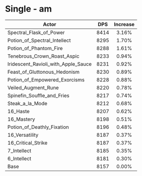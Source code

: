 # Single - am
| Actor | DPS | Increase |
|---|:---:|:---:|
|Spectral_Flask_of_Power|8414|3.16%|
|Potion_of_Spectral_Intellect|8295|1.70%|
|Potion_of_Phantom_Fire|8288|1.61%|
|Tenebrous_Crown_Roast_Aspic|8233|0.94%|
|Iridescent_Ravioli_with_Apple_Sauce|8231|0.92%|
|Feast_of_Gluttonous_Hedonism|8230|0.89%|
|Potion_of_Empowered_Exorcisms|8228|0.88%|
|Veiled_Augment_Rune|8220|0.78%|
|Spinefin_Souffle_and_Fries|8217|0.74%|
|Steak_a_la_Mode|8212|0.68%|
|16_Haste|8207|0.62%|
|16_Mastery|8198|0.51%|
|Potion_of_Deathly_Fixation|8196|0.48%|
|16_Versatility|8187|0.37%|
|16_Critical_Strike|8187|0.37%|
|7_Intellect|8185|0.35%|
|6_Intellect|8181|0.30%|
|Base|8157|0.00%|
